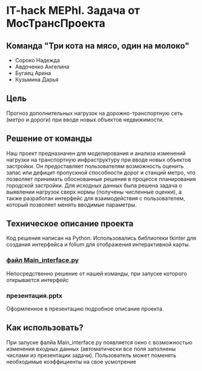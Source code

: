 # IT-hack MEPhI. Задача от МосТрансПроекта

## Команда "Три кота на мясо, один на молоко"
- Сороко Надежда
- Авдоченко Ангелина
- Бугаец Арина
- Кузьмина Дарья

## Цель
Прогноз дополнительных нагрузок на дорожно-транспортную сеть (метро и дороги) при вводе новых объектов недвижимости. 

## Решение от команды
Наш проект предназначен для моделирования и анализа изменений нагрузки на транспортную инфраструктуру при вводе новых объектов застройки. Он предоставляет пользователям возможность оценить запас или дефицит пропускной способности дорог и станций метро, что позволяет принимать обоснованные решения в процессе планирования городской застройки. 
Для исходных данных была решена задача о выявлении нагрузок сверх нормы (получены численные оценки), а также разработан интерфейс для взаимодействия с пользователем, который позволяет менять вводимые параметры.

## Техническое описание проекта
Код решения написан на Python. Использовались библиотеки tkinter для создания интерфейса и folium для отображения интерактивной карты. 

### [файл Main_interface.py](/Main_interface.py)
Непосредственно решение от нашей команды, при запуске которого открывается интерфейс

### презентация.pptx
Оформленное в презентацию подробное описание проекта.

## Как использовать?
При запуске фалйа Main_interface.py появляется окно с возможностью изменения входных данных (автоматически все поля заполнены числами из презентации задачи). Пользователь может поменять необходимые коэффициенты на свое усмотрение
